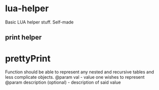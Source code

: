 # lua-helper
Basic LUA helper stuff. Self-made


## print helper

# prettyPrint
Function should be able to represent any nested and recursive tables and less complicate objects.
@param val - value one wishes to represent
@param description (optional) - description of said value
